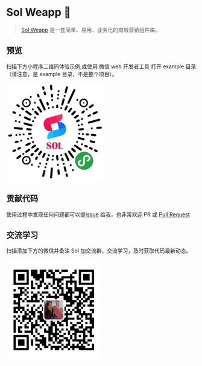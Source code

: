 # Sol Weapp 🎉

> [Sol Weapp](https://github.com/sunnie1992/sol-weapp) 是一套简单、易用、业务化的商城营销组件库。

## 预览

扫描下方小程序二维码体验示例,或使用 微信 web 开发者工具 打开 example 目录（请注意，是 example 目录，不是整个项目）。

![logo](_images/qrcode.jpg)

## 贡献代码

使用过程中发现任何问题都可以提[Issue](https://github.com/sunnie1992/sol-weapp/issues) 给我，也非常欢迎 PR
或 [Pull Request ](https://github.com/sunnie1992/sol-weapp/pulls)

## 交流学习

扫描添加下方的微信并备注 Sol 加交流群，交流学习，及时获取代码最新动态。

![logo](_images/mine.png)
